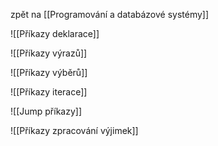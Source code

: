zpět na [[Programování a databázové systémy]]

![[Příkazy deklarace]]

![[Příkazy výrazů]]

![[Příkazy výběrů]]

![[Příkazy iterace]]

![[Jump příkazy]]

![[Příkazy zpracování výjimek]]